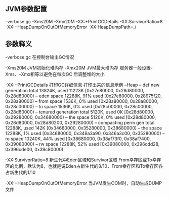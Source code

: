 ## JVM参数配置
-verbose:gc -Xms20M -Xmx20M -XX:+PrintGCDetails -XX:SurvivorRatio=8 -XX:+HeapDumpOnOutOfMemoryError -XX:HeapDumpPath=./

## 参数释义
-verbose:gc                      在控制台输出GC情况

-Xms20M                          JVM初始化堆内存
-Xmx20M                          JVM最大堆内存
服务器一般设置-Xms、-Xmx相等以避免在每次GC 后调整堆的大小

-XX:+PrintGCDetails              打印GC详细信息
打印出来的信息示例
–Heap
– def new generation   total 13824K, used 11223K [0x27e80000, 0x28d80000, 0x28d80000)
– eden space 12288K,  91% used [0x27e80000, 0x28975f20, 0x28a80000)
– from space 1536K,   0% used [0x28a80000, 0x28a80000, 0x28c00000)
– to space 1536K,   0% used [0x28c00000, 0x28c00000, 0x28d80000)
– tenured generation   total 5120K, used 0K [0x28d80000, 0x29280000, 0x34680000)
– the space 5120K,   0% used [0x28d80000, 0x28d80000, 0x28d80200, 0x29280000)
– compacting perm gen  total 12288K, used 142K [0x34680000, 0x35280000, 0x38680000)
– the space 12288K,   1% used [0x34680000, 0x346a3a90, 0x346a3c00, 0x35280000)
– ro space 10240K,  44% used [0x38680000, 0x38af73f0, 0x38af7400, 0x39080000)
– rw space 12288K,  52% used [0x39080000, 0x396cdd28, 0x396cde00, 0x39c80000)



-XX:SurvivorRatio=8              新生代中Eden区域和Survivor区域
From幸存区或To幸存区的比例，默认为8，也就是说Eden占新生代的8/10，From幸存区和To幸存区各占新生代的1/10

-XX:+HeapDumpOnOutOfMemoryError 当JVM发生OOM时，自动生成DUMP文件